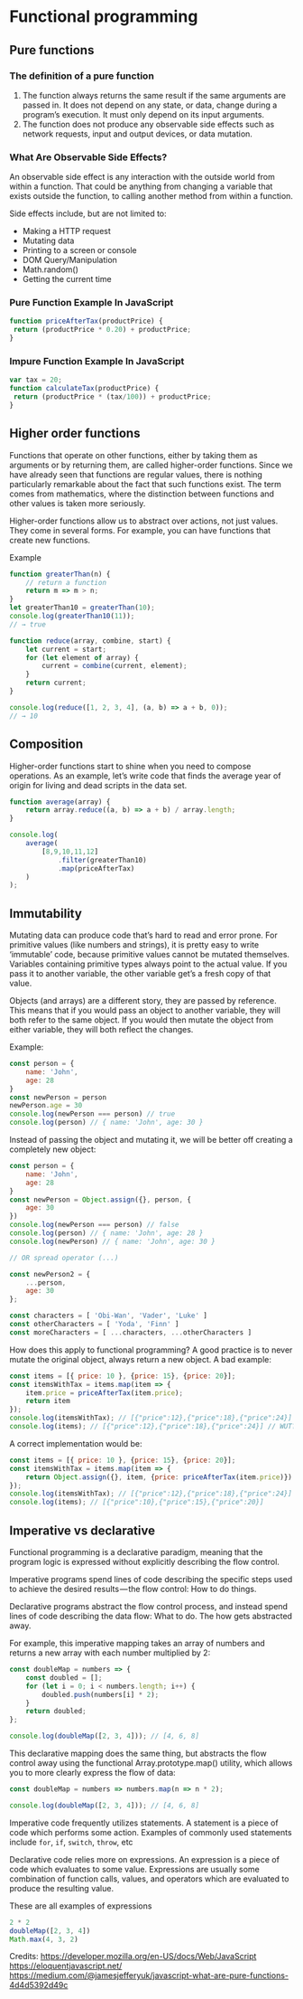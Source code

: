 # Functional programming

## Pure functions

### The definition of a pure function

1. The function always returns the same result if the same arguments are passed in. It does not depend on any state, or data, change during a program’s execution. It must only depend on its input arguments.
2. The function does not produce any observable side effects such as network requests, input and output devices, or data mutation.

### What Are Observable Side Effects?
An observable side effect is any interaction with the outside world from within a function. That could be anything from changing a variable that exists outside the function, to calling another method from within a function.

Side effects include, but are not limited to:

- Making a HTTP request
- Mutating data
- Printing to a screen or console
- DOM Query/Manipulation
- Math.random()
- Getting the current time

### Pure Function Example In JavaScript

```javascript
function priceAfterTax(productPrice) {
 return (productPrice * 0.20) + productPrice;
}
```

### Impure Function Example In JavaScript

```javascript
var tax = 20;
function calculateTax(productPrice) {
 return (productPrice * (tax/100)) + productPrice; 
}
```


## Higher order functions

Functions that operate on other functions, either by taking them as arguments or by returning them, are called higher-order functions. Since we have already seen that functions are regular values, there is nothing particularly remarkable about the fact that such functions exist. The term comes from mathematics, where the distinction between functions and other values is taken more seriously.

Higher-order functions allow us to abstract over actions, not just values. They come in several forms. For example, you can have functions that create new functions.

Example 
```javascript
function greaterThan(n) {
	// return a function
	return m => m > n;
}
let greaterThan10 = greaterThan(10);
console.log(greaterThan10(11));
// → true

function reduce(array, combine, start) {
	let current = start;
	for (let element of array) {
		current = combine(current, element);
	}
	return current;
}

console.log(reduce([1, 2, 3, 4], (a, b) => a + b, 0));
// → 10
```

## Composition
Higher-order functions start to shine when you need to compose operations. As an example, let’s write code that finds the average year of origin for living and dead scripts in the data set.

```javascript
function average(array) {
	return array.reduce((a, b) => a + b) / array.length;
}

console.log(
	average(
		[8,9,10,11,12]
			.filter(greaterThan10)
			.map(priceAfterTax)
	)
);
```

## Immutability
Mutating data can produce code that’s hard to read and error prone. For primitive values (like numbers and strings), it is pretty easy to write ‘immutable’ code, because primitive values cannot be mutated themselves. Variables containing primitive types always point to the actual value. If you pass it to another variable, the other variable get’s a fresh copy of that value.

Objects (and arrays) are a different story, they are passed by reference. This means that if you would pass an object to another variable, they will both refer to the same object. If you would then mutate the object from either variable, they will both reflect the changes.

Example:

```javascript
const person = {
	name: 'John',
	age: 28
}
const newPerson = person
newPerson.age = 30
console.log(newPerson === person) // true
console.log(person) // { name: 'John', age: 30 }
```

Instead of passing the object and mutating it, we will be better off creating a completely new object:

```javascript
const person = {
	name: 'John',
	age: 28
}
const newPerson = Object.assign({}, person, {
	age: 30
})
console.log(newPerson === person) // false
console.log(person) // { name: 'John', age: 28 }
console.log(newPerson) // { name: 'John', age: 30 }

// OR spread operator (...)

const newPerson2 = {
	...person,
	age: 30
};

const characters = [ 'Obi-Wan', 'Vader', 'Luke' ]
const otherCharacters = [ 'Yoda', 'Finn' ]
const moreCharacters = [ ...characters, ...otherCharacters ]
```

How does this apply to functional programming? A good practice is to never mutate the original object, always return a new object. A bad example:

```javascript
const items = [{ price: 10 }, {price: 15}, {price: 20}];
const itemsWithTax = items.map(item => {
	item.price = priceAfterTax(item.price);
	return item
});
console.log(itemsWithTax); // [{"price":12},{"price":18},{"price":24}]
console.log(items); // [{"price":12},{"price":18},{"price":24}] // WUT?
```

A correct implementation would be:

```javascript
const items = [{ price: 10 }, {price: 15}, {price: 20}];
const itemsWithTax = items.map(item => {
	return Object.assign({}, item, {price: priceAfterTax(item.price)})
});
console.log(itemsWithTax); // [{"price":12},{"price":18},{"price":24}]
console.log(items); // [{"price":10},{"price":15},{"price":20}]
```

## Imperative vs declarative
Functional programming is a declarative paradigm, meaning that the program logic is expressed without explicitly describing the flow control.

Imperative programs spend lines of code describing the specific steps used to achieve the desired results — the flow control: How to do things.

Declarative programs abstract the flow control process, and instead spend lines of code describing the data flow: What to do. The how gets abstracted away.

For example, this imperative mapping takes an array of numbers and returns a new array with each number multiplied by 2:

```javascript
const doubleMap = numbers => {
	const doubled = [];
	for (let i = 0; i < numbers.length; i++) {
		doubled.push(numbers[i] * 2);
	}
	return doubled;
};

console.log(doubleMap([2, 3, 4])); // [4, 6, 8]
```
This declarative mapping does the same thing, but abstracts the flow control away using the functional Array.prototype.map() utility, which allows you to more clearly express the flow of data:

```javascript
const doubleMap = numbers => numbers.map(n => n * 2);

console.log(doubleMap([2, 3, 4])); // [4, 6, 8]
```

Imperative code frequently utilizes statements. A statement is a piece of code which performs some action. Examples of commonly used statements include `for`, `if`, `switch`, `throw`, etc

Declarative code relies more on expressions. An expression is a piece of code which evaluates to some value. Expressions are usually some combination of function calls, values, and operators which are evaluated to produce the resulting value.

These are all examples of expressions
```javascript
2 * 2
doubleMap([2, 3, 4])
Math.max(4, 3, 2)
```

Credits:
https://developer.mozilla.org/en-US/docs/Web/JavaScript
https://eloquentjavascript.net/
https://medium.com/@jamesjefferyuk/javascript-what-are-pure-functions-4d4d5392d49c
